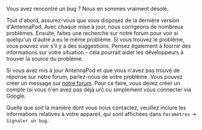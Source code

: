 Vous avez rencontré un bug ? Nous en sommes vraiment désolé.

Tout d'abord, assurez-vous que vous disposez de la dernière version d'AntennaPod. Avec chaque mise à jour, nous corrigeons de nombreux problèmes. Ensuite, faites une recherche sur notre forum pour voir si quelqu'un d'autre a eu le même problème. Si vous trouvez le problème, vous pouvez voir s’il y a des suggestions. Pensez également à fournir des informations sur votre situation - cela pourrait aider les développeurs à trouver la source du problème.

Si vous avez mis à jour AntennaPod et que vous n'avez pas trouvé de réponse sur notre forum, parlez-nous de votre problème. Vous pouvez créer un message sur [notre forum](https://forum.antennapod.org/c/bug-report/9). Pour ce faire, vous devez créer un compte (si vous n'en avez pas déjà un) ou simplement vous connecter via Google.

Quelle que soit la manière dont vous nous contactez, veuillez inclure les informations relatives à votre appareil, qui sont affichées dans `Paramètres` → `Signaler un bug`.
